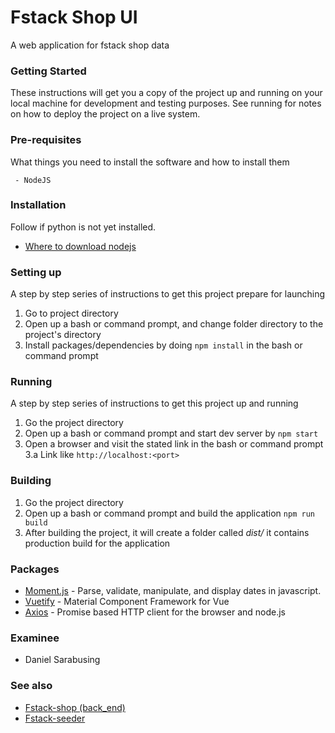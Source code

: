 # Fstack Shop UI

A web application for fstack shop data

### Getting Started

These instructions will get you a copy of the project up and running on your local machine for development and testing purposes. See running for notes on how to deploy the project on a live system.

### Pre-requisites

What things you need to install the software and how to install them

```
 - NodeJS
```

### Installation

Follow if python is not yet installed.

* [Where to download nodejs](https://nodejs.org/en/download/)

### Setting up

A step by step series of instructions to get this project prepare for launching

1. Go to project directory
2. Open up a bash or command prompt, and change folder directory to the project's directory
2. Install packages/dependencies by doing ```npm install``` in the bash or command prompt

### Running

A step by step series of instructions to get this project up and running

1. Go the project directory
2. Open up a bash or command prompt and start dev server by ```npm start```
3. Open a browser and visit the stated link in the bash or command prompt
 3.a Link like ```http://localhost:<port>```

### Building

1. Go the project directory
2. Open up a bash or command prompt and build the application ```npm run build```
3. After building the project, it will create a folder called *dist/* it contains production build for the application

### Packages

* [Moment.js](https://github.com/moment/moment/) - Parse, validate, manipulate, and display dates in javascript. 
* [Vuetify](https://github.com/vuetifyjs/vuetify) - Material Component Framework for Vue
* [Axios](https://github.com/axios/axios) - Promise based HTTP client for the browser and node.js

### Examinee

* Daniel Sarabusing

### See also

* [Fstack-shop (back_end)](https://github.com/parentClass/fstack_shop_backend)
* [Fstack-seeder](https://github.com/parentClass/fstack_shop_seeder)
